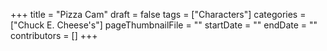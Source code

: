 +++
title = "Pizza Cam"
draft = false
tags = ["Characters"]
categories = ["Chuck E. Cheese's"]
pageThumbnailFile = ""
startDate = ""
endDate = ""
contributors = []
+++
